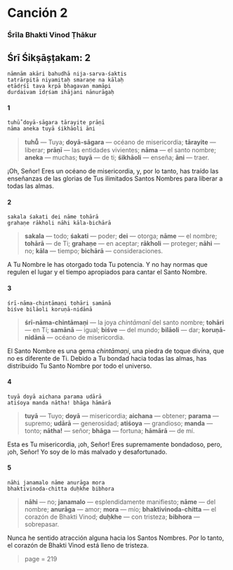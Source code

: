 # Canción 2

### Śrīla Bhakti Vinod Ṭhākur

## Śrī Śikṣāṣṭakam: 2

    nāmnām akāri bahudhā nija-sarva-śaktis
    tatrārpitā niyamitaḥ smaraṇe na kālaḥ
    etādṛśī tava kṛpā bhagavan mamāpi
    durdaivam īdṛśam ihājani nānurāgaḥ

#### 1

    tuhū̐ doyā-sāgara tārayite prāṇī
    nāma aneka tuyā śikhāoli āni

> **tuhū̐** — Tuya; **doyā-sāgara** — océano de misericordia; **tārayite** — liberar; **prāṇī** — las entidades vivientes; **nāma** — el santo nombre; **aneka** — muchas; **tuyā** — de ti; **śikhāoli** — enseña; **āni** — traer.

¡Oh, Señor! Eres un océano de misericordia, y, por lo tanto, has traído las enseñanzas de las glorias de Tus ilimitados Santos Nombres para liberar a todas las almas.

#### 2

    sakala śakati dei nāme tohārā
    grahaṇe rākholi nāhi kāla-bichārā

> **sakala** — todo; **śakati** — poder; **dei** — otorga; **nāme** — el nombre; **tohārā** — de Ti; **grahaṇe** — en aceptar; **rākholi** — proteger; **nāhi** — no; **kāla** — tiempo; **bichārā** — consideraciones.

A Tu Nombre le has otorgado toda Tu potencia. Y no hay normas que regulen el lugar y el tiempo apropiados para cantar el Santo Nombre.

#### 3

    śrī-nāma-chintāmaṇi tohāri samānā
    biśve bilāoli koruṇā-nidānā

> **śrī-nāma-chintāmaṇi** — la joya *chintāmanī* del santo nombre; **tohāri** — en Tí; **samānā** — igual; **biśve** — del mundo; **bilāoli** — dar; **koruṇā-nidānā** — océano de misericordia.

El Santo Nombre es una gema *chintāmaṇi*, una piedra de toque divina, que no es diferente de Ti. Debido a Tu bondad hacia todas las almas, has distribuido Tu Santo Nombre por todo el universo.

#### 4

    tuyā doyā aichana parama udārā
    atiśoya manda nātha! bhāga hāmārā

> **tuyā** — Tuyo; **doyā** — misericordia; **aichana** — obtener; **parama** — supremo; **udārā** — generosidad; **atiśoya** — grandioso; **manda** — tonto; **nātha!** — señor; **bhāga** — fortuna; **hāmārā** — de mí.

Esta es Tu misericordia, ¡oh, Señor! Eres supremamente bondadoso, pero, ¡oh, Señor! Yo soy de lo más malvado y desafortunado.

#### 5

    nāhi janamalo nāme anurāga mora
    bhaktivinoda-chitta duḥkhe bibhora

> **nāhi** — no; **janamalo** — esplendidamente manifiesto; **nāme** — del nombre; **anurāga** — amor; **mora** — mío; **bhaktivinoda-chitta** — el corazón de Bhakti Vinod; **duḥkhe** — con tristeza; **bibhora** — sobrepasar.

Nunca he sentido atracción alguna hacia los Santos Nombres. Por lo tanto, el corazón de Bhakti Vinod está lleno de tristeza. 


> page = 219
